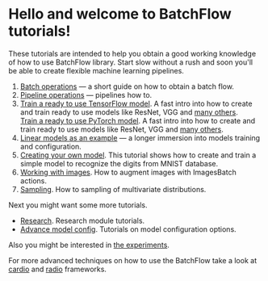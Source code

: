 # Hello and welcome to BatchFlow tutorials!

These tutorials are intended to help you obtain a good working knowledge of how to use BatchFlow library. Start slow without a rush and soon you'll be able to create flexible machine learning pipelines.

1. [Batch operations](./01_batch_operations.ipynb) — a short guide on how to obtain a batch flow.
2. [Pipeline operations](./02_pipeline_operations.ipynb) — pipelines how to.
3. [Train a ready to use TensorFlow model](./03_ready_to_use_model_tf.ipynb).
A fast intro into how to create and train ready to use models like ResNet, VGG and [many others](https://analysiscenter.github.io/batchflow/intro/model_zoo_tf.html).  
   [Train a ready to use PyTorch model](./03_ready_to_use_model_torch.ipynb).
A fast intro into how to create and train ready to use models like ResNet, VGG and [many others](https://analysiscenter.github.io/batchflow/intro/model_zoo_torch.html).
4. [Linear models as an example](./04_linear_models_example.ipynb) — a longer immersion into models training and configuration.
5. [Creating your own model](./05_creating_CNN.ipynb). This tutorial shows how to create and train a simple model to recognize the digits from MNIST database.
6. [Working with images](./06_image_augmentation.ipynb). How to augment images with ImagesBatch actions.
7. [Sampling](./07_sampler.ipynb). How to sampling of multivariate distributions.

Next you might want some more tutorials.

* [Research](./research). Research module tutorials.
* [Advance model config](./advance_model_config). Tutorials on model configuration options.

Also you might be interested in [the experiments](./../experiments/experiments.ipynb).

For more advanced techniques on how to use the BatchFlow take a look at [cardio](https://github.com/analysiscenter/cardio/blob/master/tutorials) and [radio](https://github.com/analysiscenter/radio/blob/master/tutorials) frameworks.
